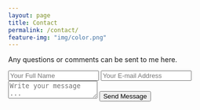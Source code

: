 ```yaml
---
layout: page
title: Contact
permalink: /contact/
feature-img: "img/color.png"
---
```


Any questions or comments can be sent to me here.

<form action="https://getsimpleform.com/messages?form_api_token=36971473689fefd3aa981a481a2351e6" method="post">
  <!-- the redirect_to is optional, the form will redirect to the referrer on submission -->
  <input type='hidden' name='redirect_to' value='https://github.com/Drew-Mace/thank-you/' />
  <input type='text' name='name' placeholder='Your Full Name' />
  <input type='email' name='email' placeholder='Your E-mail Address' />
  <textarea name='message' placeholder='Write your message ...'></textarea>
  <input type='submit' value='Send Message' />
</form>